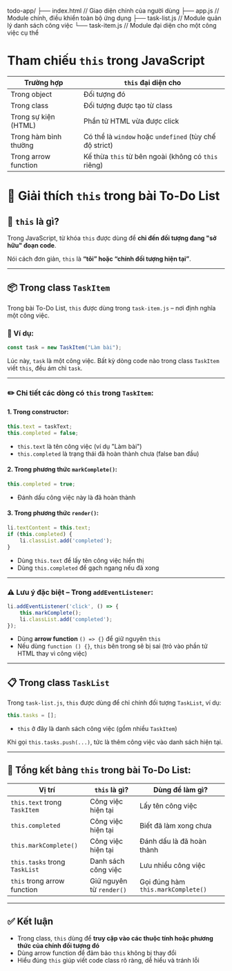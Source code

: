 todo-app/
├── index.html        // Giao diện chính của người dùng
├── app.js            // Module chính, điều khiển toàn bộ ứng dụng
├── task-list.js      // Module quản lý danh sách công việc
└── task-item.js      // Module đại diện cho một công việc cụ thể




# Tham chiếu `this` trong JavaScript

| Trường hợp            | `this` đại diện cho                                     |
| --------------------- | ------------------------------------------------------- |
| Trong object          | Đối tượng đó                                            |
| Trong class           | Đối tượng được tạo từ class                             |
| Trong sự kiện (HTML)  | Phần tử HTML vừa được click                             |
| Trong hàm bình thường | Có thể là `window` hoặc `undefined` (tùy chế độ strict) |
| Trong arrow function  | Kế thừa `this` từ bên ngoài (không có `this` riêng)     |



# 🧠 Giải thích `this` trong bài To-Do List

## 📌 `this` là gì?

Trong JavaScript, từ khóa `this` được dùng để **chỉ đến đối tượng đang "sở hữu" đoạn code**.

Nói cách đơn giản, `this` là **“tôi” hoặc “chính đối tượng hiện tại”**.

---

## 📦 Trong class `TaskItem`

Trong bài To-Do List, `this` được dùng trong `task-item.js` – nơi định nghĩa một công việc.

### 🔹 Ví dụ:
```js
const task = new TaskItem("Làm bài");
```

Lúc này, `task` là một công việc. Bất kỳ dòng code nào trong class `TaskItem` viết `this`, đều ám chỉ `task`.

---

### ✏️ Chi tiết các dòng có `this` trong `TaskItem`:

#### 1. Trong constructor:
```js
this.text = taskText;
this.completed = false;
```
- `this.text` là tên công việc (ví dụ "Làm bài")
- `this.completed` là trạng thái đã hoàn thành chưa (false ban đầu)

#### 2. Trong phương thức `markComplete()`:
```js
this.completed = true;
```
- Đánh dấu công việc này là đã hoàn thành

#### 3. Trong phương thức `render()`:
```js
li.textContent = this.text;
if (this.completed) {
    li.classList.add('completed');
}
```
- Dùng `this.text` để lấy tên công việc hiển thị
- Dùng `this.completed` để gạch ngang nếu đã xong

---

### ⚠️ Lưu ý đặc biệt – Trong `addEventListener`:
```js
li.addEventListener('click', () => {
    this.markComplete();
    li.classList.add('completed');
});
```
- Dùng **arrow function** `() => {}` để giữ nguyên `this`
- Nếu dùng `function () {}`, `this` bên trong sẽ bị sai (trỏ vào phần tử HTML thay vì công việc)

---

## 📋 Trong class `TaskList`

Trong `task-list.js`, `this` được dùng để chỉ chính đối tượng `TaskList`, ví dụ:

```js
this.tasks = [];
```
- `this` ở đây là danh sách công việc (gồm nhiều `TaskItem`)

Khi gọi `this.tasks.push(...)`, tức là thêm công việc vào danh sách hiện tại.

---

## 🧪 Tổng kết bảng `this` trong bài To-Do List:

| Vị trí                        | `this` là gì?            | Dùng để làm gì?                    |
| ----------------------------- | ------------------------ | ---------------------------------- |
| `this.text` trong `TaskItem`  | Công việc hiện tại       | Lấy tên công việc                  |
| `this.completed`              | Công việc hiện tại       | Biết đã làm xong chưa              |
| `this.markComplete()`         | Công việc hiện tại       | Đánh dấu là đã hoàn thành          |
| `this.tasks` trong `TaskList` | Danh sách công việc      | Lưu nhiều công việc                |
| `this` trong arrow function   | Giữ nguyên từ `render()` | Gọi đúng hàm `this.markComplete()` |

---

## ✅ Kết luận

- Trong class, `this` dùng để **truy cập vào các thuộc tính hoặc phương thức của chính đối tượng đó**
- Dùng arrow function để đảm bảo `this` không bị thay đổi
- Hiểu đúng `this` giúp viết code class rõ ràng, dễ hiểu và tránh lỗi
